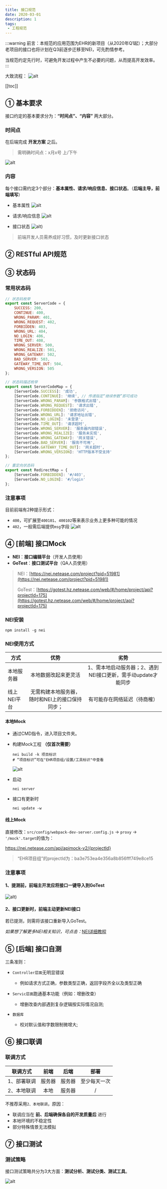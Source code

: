 ```yaml
---
title: 接口规范
date: 2020-03-01
description: 1
tags:
 - 工程规范
---
```

:::warning
前言：本规范的应用范围为EHR的新项目（从2020年Q1起）；大部分老项目的接口也将计划在Q3前逐步迁移至NEI，可先酌情参考。

当规范约定先行时，可避免开发过程中产生不必要的问题，从而提高开发效率。
:::

大致流程：
![alt](./img/interface-0.png)

[[toc]]

## ① 基本要求
接口约定的基本要求分为：**“时间点”、“内容”** 两大部分。

### 时间点
在后端完成 **开发方案** 之后。
> 需明确时间点：x月x号 上/下午

![alt](./img/interface-1.png)

### 内容
每个接口需约定3个部分：**基本属性、请求/响应信息、接口状态**。（**后端主导，前端填写**）

 - 基本属性
![alt](./img/interface-2.png)

 - 请求/响应信息
![alt](./img/interface-3.png)

 - 接口状态
![alt](./img/interface-4.png))

> 前端开发人员需养成好习惯，及时更新接口状态


## ② RESTful API规范


## ③ 状态码
### 常用状态码
```js
// 状态码枚举
export const ServerCode = {
    SUCCESS: 200,
    CONTINUE: 400,
    WRONG_PARAM: 401,
    WRONG_REQUEST: 402,
    FORBIDDEN: 403,
    WRONG_URL: 404,
    NO_LOGIN: 406,
    TIME_OUT: 408,
    WRONG_SERVER: 500,
    WRONG_REALIZE: 501,
    WRONG_GATEWAY: 502,
    BAD_SERVER: 503,
    GATEWAY_TIME_OUT: 504,
    WRONG_VERSION: 505
};

// 状态码描述枚举
export const ServerCodeMap = {
    [ServerCode.SUCCESS]: '成功',
    [ServerCode.CONTINUE]: '继续', // 传递指定“继续参数”即可成功
    [ServerCode.WRONG_PARAM]: '参数格式出错',
    [ServerCode.WRONG_REQUEST]: '请求出错',
    [ServerCode.FORBIDDEN]: '拒绝访问',
    [ServerCode.WRONG_URL]: '请求地址出错',
    [ServerCode.NO_LOGIN]: '未登录',
    [ServerCode.TIME_OUT]: '请求超时',
    [ServerCode.WRONG_SERVER]: '服务器内部错误',
    [ServerCode.WRONG_REALIZE]: '服务未实现',
    [ServerCode.WRONG_GATEWAY]: '网关错误',
    [ServerCode.BAD_SERVER]: '服务不可用',
    [ServerCode.GATEWAY_TIME_OUT]: '网关超时',
    [ServerCode.WRONG_VERSION]: 'HTTP版本不受支持'
};

// 重定向状态码
export const RedirectMap = {
    [ServerCode.FORBIDDEN]: '#/403',
    [ServerCode.NO_LOGIN]: '#/login'
};
```
### 注意事项
目前前端有2种提示形式：
 - `400`，可扩展至`400101`、`400102`等来表示业务上更多种可能的情况
 - `402`，一般需后端提供`msg`字段
![alt](./img/interface-6.png)

## ④ [前端] 接口Mock
- **NEI**：**接口编辑平台**（开发人员使用）
- **GoTest**：**接口测试平台**（QA人员使用）

> NEI：[https://nei.netease.com/project?pid=51981](https://nei.netease.com/project?pid=51981)
> 
> GoTest：[https://gotest.hz.netease.com/web/#/home/project/api?projectId=175](https://gotest.hz.netease.com/web/#/home/project/api?projectId=175)

### NEI安装
```
npm install -g nei
```

### NEI使用方式
| 方式 | 优势 | 劣势 |
| ----- |:---:|:---:|
| 本地服务器 | 本地数据改起来更灵活 | 1、需本地启动服务器；2、遇到NEI接口更新，需手动update才能同步 |
| 线上NEI平台 | 无需构建本地服务器，随时和NEI上的接口保持同步； | 有可能存在网络延迟（待商榷） |

#### 本地Mock
 - 通过CMD指令，进入项目文件夹。

 - 构建Mock工程 **（仅首次需要）**
    ```
    nei build -k 项目标识
    # “项目标识”可在"EHR项目组/设置/工具标识"中查看
    ```

    ![alt](./img/interface-8.png)

 - 启动
    ```
    nei server
    ```

 - 接口有更新时
    ```
    nei update -w
    ```

#### 线上Mock
直接修改：`src/config/webpack-dev-server.config.js` -> `proxy` -> `'/mock'.target`的值为：

https://nei.netease.com/api/apimock-v2/{projectId}
> “EHR项目组”的projectId为：ba3e753ea4e356a8b856fff749e8ce15

### 注意事项
#### 1、提测前，前端主开发应将接口一键导入到GoTest
![alt](./img/interface-5.png))

#### 2、接口更新时，前端主动更新NEI接口
若已提测，则需将该接口重新导入GoTest。

*如果想了解更多NEI相关知识，可点击：*[NEI详细教程](https://github.com/x-orpheus/nei-toolkit/blob/master/doc/%E4%BD%BF%E7%94%A8NEI%E8%BF%9B%E8%A1%8C%E5%89%8D%E5%90%8E%E7%AB%AF%E5%B9%B6%E8%A1%8C%E5%BC%80%E5%8F%91.md)

## ⑤ [后端] 接口自测
三条准则：
 - `Controller层面`无明显错误
    - 例如请求方式正确，参数类型正确，返回字段齐全以及类型正确

 - `Servic层面`跑通基本功能（例如：增删改查）
    - 增删改查内部遇到复杂逻辑按实际情况自测;

 - `数据库`
    - 校对默认值和字数限制微增大;

## ⑥ 接口联调
### 联调方式
| 联调方式 | 前端 | 后端 | 部署 |
| ----- |:---:|:---:|:---:|
| 1、部署联调 | 服务器 | 服务器 | 至少每天一次 |
| 2、本地联调 | 本地 | 服务器 | / |

不推荐采用`2、本地联调`，原因：
 - 联调应当在 **前、后端确保各自的开发质量后** 进行
 - 本地环境的不稳定性
 - 部分特殊情景无法模拟

## ⑦ 接口测试
### 测试策略
接口测试策略共分为3大方面：**测试分析、测试分类、测试工具**。

![alt](./img/interface-7.png)

